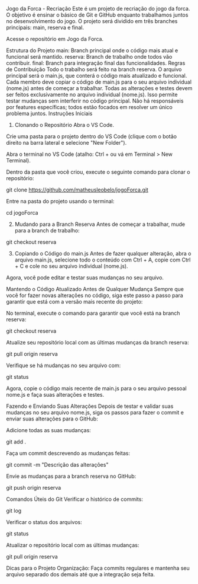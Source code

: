 Jogo da Forca - Recriação
Este é um projeto de recriação do jogo da forca. O objetivo é ensinar o básico de Git e GitHub enquanto trabalhamos juntos no desenvolvimento do jogo. O projeto será dividido em três branches principais: main, reserva e final.

Acesse o repositório em Jogo da Forca.

Estrutura do Projeto
main: Branch principal onde o código mais atual e funcional será mantido.
reserva: Branch de trabalho onde todos vão contribuir.
final: Branch para integração final das funcionalidades.
Regras de Contribuição
Todo o trabalho será feito na branch reserva.
O arquivo principal será o main.js, que conterá o código mais atualizado e funcional.
Cada membro deve copiar o código de main.js para o seu arquivo individual (nome.js) antes de começar a trabalhar.
Todas as alterações e testes devem ser feitos exclusivamente no arquivo individual (nome.js). Isso permite testar mudanças sem interferir no código principal.
Não há responsáveis por features específicas; todos estão focados em resolver um único problema juntos.
Instruções Iniciais
1. Clonando o Repositório
Abra o VS Code.

Crie uma pasta para o projeto dentro do VS Code (clique com o botão direito na barra lateral e selecione "New Folder").

Abra o terminal no VS Code (atalho: Ctrl + ou vá em Terminal > New Terminal).

Dentro da pasta que você criou, execute o seguinte comando para clonar o repositório:

git clone https://github.com/matheusleobelo/jogoForca.git

Entre na pasta do projeto usando o terminal:

cd jogoForca

2. Mudando para a Branch Reserva
Antes de começar a trabalhar, mude para a branch de trabalho:

git checkout reserva

3. Copiando o Código do main.js
Antes de fazer qualquer alteração, abra o arquivo main.js, selecione todo o conteúdo com Ctrl + A, copie com Ctrl + C e cole no seu arquivo individual (nome.js).

Agora, você pode editar e testar suas mudanças no seu arquivo.

Mantendo o Código Atualizado Antes de Qualquer Mudança
Sempre que você for fazer novas alterações no código, siga este passo a passo para garantir que está com a versão mais recente do projeto:

No terminal, execute o comando para garantir que você está na branch reserva:

git checkout reserva

Atualize seu repositório local com as últimas mudanças da branch reserva:

git pull origin reserva

Verifique se há mudanças no seu arquivo com:

git status

Agora, copie o código mais recente de main.js para o seu arquivo pessoal nome.js e faça suas alterações e testes.

Fazendo e Enviando Suas Alterações
Depois de testar e validar suas mudanças no seu arquivo nome.js, siga os passos para fazer o commit e enviar suas alterações para o GitHub:

Adicione todas as suas mudanças:

git add .

Faça um commit descrevendo as mudanças feitas:

git commit -m "Descrição das alterações"

Envie as mudanças para a branch reserva no GitHub:

git push origin reserva

Comandos Úteis do Git
Verificar o histórico de commits:

git log

Verificar o status dos arquivos:

git status

Atualizar o repositório local com as últimas mudanças:

git pull origin reserva

Dicas para o Projeto
Organização: Faça commits regulares e mantenha seu arquivo separado dos demais até que a integração seja feita.
